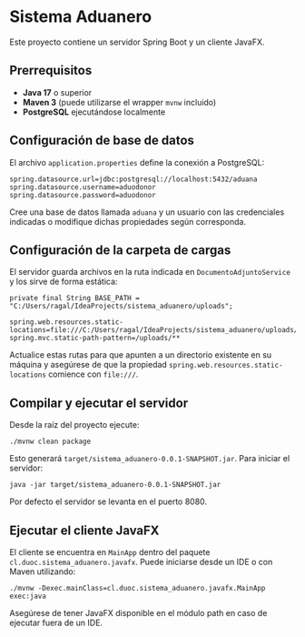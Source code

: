 # Sistema Aduanero

Este proyecto contiene un servidor Spring Boot y un cliente JavaFX.

## Prerrequisitos

- **Java 17** o superior
- **Maven 3** (puede utilizarse el wrapper `mvnw` incluido)
- **PostgreSQL** ejecutándose localmente

## Configuración de base de datos

El archivo `application.properties` define la conexión a PostgreSQL:

```
spring.datasource.url=jdbc:postgresql://localhost:5432/aduana
spring.datasource.username=aduodonor
spring.datasource.password=aduodonor
```

Cree una base de datos llamada `aduana` y un usuario con las credenciales indicadas o modifique dichas propiedades según corresponda.

## Configuración de la carpeta de cargas

El servidor guarda archivos en la ruta indicada en `DocumentoAdjuntoService` y los sirve de forma estática:

```
private final String BASE_PATH = "C:/Users/ragal/IdeaProjects/sistema_aduanero/uploads";
```

```
spring.web.resources.static-locations=file:///C:/Users/ragal/IdeaProjects/sistema_aduanero/uploads/
spring.mvc.static-path-pattern=/uploads/**
```

Actualice estas rutas para que apunten a un directorio existente en su máquina y asegúrese de que la propiedad `spring.web.resources.static-locations` comience con `file:///`.

## Compilar y ejecutar el servidor

Desde la raíz del proyecto ejecute:

```
./mvnw clean package
```

Esto generará `target/sistema_aduanero-0.0.1-SNAPSHOT.jar`. Para iniciar el servidor:

```
java -jar target/sistema_aduanero-0.0.1-SNAPSHOT.jar
```

Por defecto el servidor se levanta en el puerto 8080.

## Ejecutar el cliente JavaFX

El cliente se encuentra en `MainApp` dentro del paquete `cl.duoc.sistema_aduanero.javafx`. Puede iniciarse desde un IDE o con Maven utilizando:

```
./mvnw -Dexec.mainClass=cl.duoc.sistema_aduanero.javafx.MainApp exec:java
```

Asegúrese de tener JavaFX disponible en el módulo path en caso de ejecutar fuera de un IDE.

